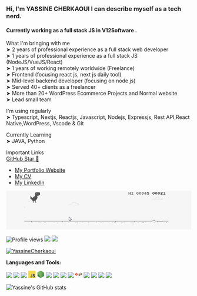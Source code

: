 ### Hi, I'm YASSINE CHERKAOUI I can describe myself as a tech nerd.

#### Currently working as a full stack JS in V12Software . 

What I'm bringing with me <br>
➤ 2 years of professional experience as a full stack web developer <br>
➤ 1 years of professional experience as a full stack JS (NodeJS/VueJS/React) <br>
➤ 1 years of working remotely worldwide (Freelance) <br>
➤ Frontend (focusing react js, next js daily tool) <br>
➤ Mid-level backend developer (focusing on node js) <br>
➤ Served 40+ clients as a freelancer <br>
➤ More than 20+ WordPress Ecommerce Projects and Normal website <br>
➤ Lead small team <br>

I'm using regularly <br>
➤ Typescript, Nextjs, Reactjs, Javascript, Nodejs, Expressjs, Rest API,React Native,WordPress, Vscode & Git <br>

Currently Learning <br>
➤ JAVA, Python  <br>

Important Links <br>
<a href="https://stars.github.com/">GitHub Star 🌟</a> <br>
- [My Portfolio Website](https://yassinecherkaoui.github.io/PORTFOLIO/) <br>
- [My CV](https://drive.google.com/file/d/18k1f3JZC8Ef3rypHuTGJNQS7hTH9IChr/view?usp=share_link) <br>
- [My LinkedIn](https://www.linkedin.com/in/cherkaouiya/) <br>

<!-- <img src="https://github.com/YassineCherkaoui/YassineCherkaoui/blob/master/gh-header-image-cropped.jpg"> -->
<center><img src="./tirex.gif"/></center>

![Profile views](https://gpvc.arturio.dev/YassineCherkaoui) <a href="https://github.com/YassineCherkaoui"><img src="https://img.shields.io/github/followers/YassineCherkaoui?label=Follow&style=social"></a> <a href="https://twitter.com/CherkaouiYa"><img src="https://img.shields.io/twitter/follow/CherkaouiYa?style=social"></a>

<p align="left"> <a href="https://github.com/ryo-ma/github-profile-trophy"><img src="https://github-profile-trophy.vercel.app/?username=YassineCherkaoui" alt="YassineCherkaoui" /></a> </p>

**Languages and Tools:**

<code><img height="20" src="https://upload.wikimedia.org/wikipedia/commons/thumb/1/10/CSS3_and_HTML5_logos_and_wordmarks.svg/791px-CSS3_and_HTML5_logos_and_wordmarks.svg.png"></code>
<code><img height="20" src="https://i.pinimg.com/originals/41/95/cf/4195cf989fac0128a89669f40a1e3496.png"></code>
<code><img height="20" src="https://upload.wikimedia.org/wikipedia/commons/thumb/a/a7/React-icon.svg/1280px-React-icon.svg.png"></code>
<code><img height="20" src="https://raw.githubusercontent.com/github/explore/80688e429a7d4ef2fca1e82350fe8e3517d3494d/topics/javascript/javascript.png"></code>
<code><img height="20" src="https://raw.githubusercontent.com/github/explore/80688e429a7d4ef2fca1e82350fe8e3517d3494d/topics/nodejs/nodejs.png"></code>
<code><img height="20" src="https://upload.wikimedia.org/wikipedia/commons/9/93/Wordpress_Blue_logo.png"></code>
<code><img height="20" src="https://cdn.freebiesupply.com/logos/large/2x/php-1-logo-png-transparent.png"></code>
<code><img height="20" src="https://download.logo.wine/logo/MySQL/MySQL-Logo.wine.png"></code>
<code><img height="20" src="https://cdn.iconscout.com/icon/free/png-512/mongodb-3-1175138.png"></code>
<code><img height="20" src="https://raw.githubusercontent.com/github/explore/80688e429a7d4ef2fca1e82350fe8e3517d3494d/topics/git/git.png"></code>
<code><img height="20" src="https://avatars0.githubusercontent.com/u/6181431?s=280&v=4"></code>
<code><img height="20" src="https://www.itprotoday.com/sites/itprotoday.com/files/styles/article_featured_retina/public/java-logo.png"></code>
<code><img height="20" src="https://i.pinimg.com/originals/76/a9/5f/76a95f9c06fc84a22a65e773072e5048.png"></code>
<code><img height="20" src="https://cdn.appdesign.dev/wp-content/uploads/2020/08/Agencia-desarrollo-Angular-JS.jpg"></code>


![Yassine's GitHub stats](https://github-readme-stats.vercel.app/api?username=YassineCherkaoui&count_private=true)

